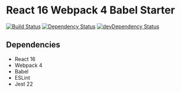 # React 16 Webpack 4 Babel Starter

[![Build Status](https://travis-ci.org/ilhanadiyaman/react-starter.svg?branch=master)](https://travis-ci.org/ilhanadiyaman/react-starter)
[![Dependency Status](https://david-dm.org/ilhanadiyaman/react-starter.svg?style=flat-square)](https://david-dm.org/ilhanadiyaman/react-starter)
[![devDependency Status](https://david-dm.org/ilhanadiyaman/react-starter/dev-status.svg?style=flat-square)](https://david-dm.org/ilhanadiyaman/react-starter#info=devDependencies)

## Dependencies

* React 16
* Webpack 4
* Babel
* ESLint
* Jest 22
